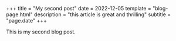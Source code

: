 +++
title = "My second post"
date = 2022-12-05
template = "blog-page.html"
description = "this article is great and thrilling"
subtitle = "page.date"
+++

This is my second blog post.
